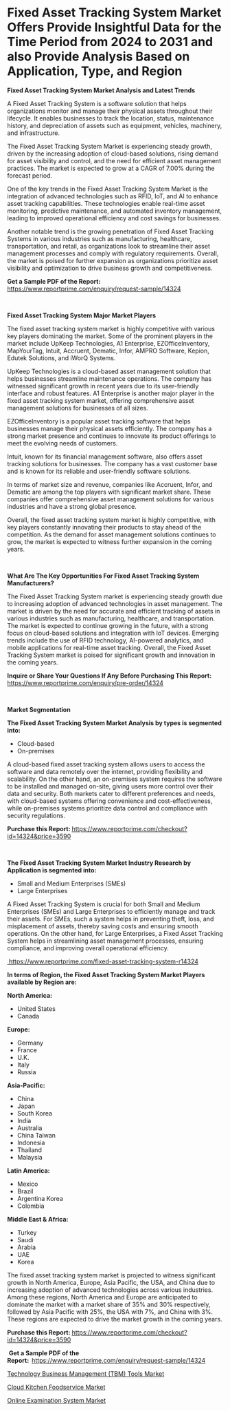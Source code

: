 <p><h1>Fixed Asset Tracking System Market Offers Provide Insightful Data for the Time Period from 2024 to 2031 and also Provide Analysis Based on Application, Type, and Region</h1></p><p><strong>Fixed Asset Tracking System Market Analysis and Latest Trends</strong></p>
<p><p>A Fixed Asset Tracking System is a software solution that helps organizations monitor and manage their physical assets throughout their lifecycle. It enables businesses to track the location, status, maintenance history, and depreciation of assets such as equipment, vehicles, machinery, and infrastructure.</p><p>The Fixed Asset Tracking System Market is experiencing steady growth, driven by the increasing adoption of cloud-based solutions, rising demand for asset visibility and control, and the need for efficient asset management practices. The market is expected to grow at a CAGR of 7.00% during the forecast period.</p><p>One of the key trends in the Fixed Asset Tracking System Market is the integration of advanced technologies such as RFID, IoT, and AI to enhance asset tracking capabilities. These technologies enable real-time asset monitoring, predictive maintenance, and automated inventory management, leading to improved operational efficiency and cost savings for businesses.</p><p>Another notable trend is the growing penetration of Fixed Asset Tracking Systems in various industries such as manufacturing, healthcare, transportation, and retail, as organizations look to streamline their asset management processes and comply with regulatory requirements. Overall, the market is poised for further expansion as organizations prioritize asset visibility and optimization to drive business growth and competitiveness.</p></p>
<p><strong>Get a Sample PDF of the Report:&nbsp;</strong> <a href="https://www.reportprime.com/enquiry/request-sample/14324">https://www.reportprime.com/enquiry/request-sample/14324</a></p>
<p>&nbsp;</p>
<p><strong>Fixed Asset Tracking System Major Market Players</strong></p>
<p><p>The fixed asset tracking system market is highly competitive with various key players dominating the market. Some of the prominent players in the market include UpKeep Technologies, A1 Enterprise, EZOfficeInventory, MapYourTag, Intuit, Accruent, Dematic, Infor, AMPRO Software, Kepion, Edutek Solutions, and iWorQ Systems.</p><p>UpKeep Technologies is a cloud-based asset management solution that helps businesses streamline maintenance operations. The company has witnessed significant growth in recent years due to its user-friendly interface and robust features. A1 Enterprise is another major player in the fixed asset tracking system market, offering comprehensive asset management solutions for businesses of all sizes.</p><p>EZOfficeInventory is a popular asset tracking software that helps businesses manage their physical assets efficiently. The company has a strong market presence and continues to innovate its product offerings to meet the evolving needs of customers.</p><p>Intuit, known for its financial management software, also offers asset tracking solutions for businesses. The company has a vast customer base and is known for its reliable and user-friendly software solutions.</p><p>In terms of market size and revenue, companies like Accruent, Infor, and Dematic are among the top players with significant market share. These companies offer comprehensive asset management solutions for various industries and have a strong global presence.</p><p>Overall, the fixed asset tracking system market is highly competitive, with key players constantly innovating their products to stay ahead of the competition. As the demand for asset management solutions continues to grow, the market is expected to witness further expansion in the coming years.</p></p>
<p>&nbsp;</p>
<p><strong>What Are The Key Opportunities For Fixed Asset Tracking System Manufacturers?</strong></p>
<p><p>The Fixed Asset Tracking System market is experiencing steady growth due to increasing adoption of advanced technologies in asset management. The market is driven by the need for accurate and efficient tracking of assets in various industries such as manufacturing, healthcare, and transportation. The market is expected to continue growing in the future, with a strong focus on cloud-based solutions and integration with IoT devices. Emerging trends include the use of RFID technology, AI-powered analytics, and mobile applications for real-time asset tracking. Overall, the Fixed Asset Tracking System market is poised for significant growth and innovation in the coming years.</p></p>
<p><strong>Inquire or Share Your Questions If Any Before Purchasing This Report:</strong> <a href="https://www.reportprime.com/enquiry/pre-order/14324">https://www.reportprime.com/enquiry/pre-order/14324</a></p>
<p>&nbsp;</p>
<p><strong>Market Segmentation</strong></p>
<p><strong>The Fixed Asset Tracking System Market Analysis by types is segmented into:</strong></p>
<p><ul><li>Cloud-based</li><li>On-premises</li></ul></p>
<p><p>A cloud-based fixed asset tracking system allows users to access the software and data remotely over the internet, providing flexibility and scalability. On the other hand, an on-premises system requires the software to be installed and managed on-site, giving users more control over their data and security. Both markets cater to different preferences and needs, with cloud-based systems offering convenience and cost-effectiveness, while on-premises systems prioritize data control and compliance with security regulations.</p></p>
<p><strong>Purchase this Report:&nbsp;</strong><a href="https://www.reportprime.com/checkout?id=14324&price=3590">https://www.reportprime.com/checkout?id=14324&price=3590</a></p>
<p>&nbsp;</p>
<p><strong>The Fixed Asset Tracking System Market Industry Research by Application is segmented into:</strong></p>
<p><ul><li>Small and Medium Enterprises (SMEs)</li><li>Large Enterprises</li></ul></p>
<p><p>A Fixed Asset Tracking System is crucial for both Small and Medium Enterprises (SMEs) and Large Enterprises to efficiently manage and track their assets. For SMEs, such a system helps in preventing theft, loss, and misplacement of assets, thereby saving costs and ensuring smooth operations. On the other hand, for Large Enterprises, a Fixed Asset Tracking System helps in streamlining asset management processes, ensuring compliance, and improving overall operational efficiency.</p></p>
<p><a href="https://www.reportprime.com/fixed-asset-tracking-system-r14324">&nbsp;https://www.reportprime.com/fixed-asset-tracking-system-r14324</a></p>
<p><strong>In terms of Region, the Fixed Asset Tracking System Market Players available by Region are:</strong></p>
<p>
    <p> <strong> North America: </strong>
        <ul>
            <li>United States</li>
            <li>Canada</li>
        </ul>
        </p> 
    <p> <strong> Europe: </strong>
        <ul>
            <li>Germany</li>
            <li>France</li>
            <li>U.K.</li>
            <li>Italy</li>
            <li>Russia</li>
        </ul>
        </p> 
    <p> <strong> Asia-Pacific: </strong>
        <ul>
            <li>China</li>
            <li>Japan</li>
            <li>South Korea</li>
            <li>India</li>
            <li>Australia</li>
            <li>China Taiwan</li>
            <li>Indonesia</li>
            <li>Thailand</li>
            <li>Malaysia</li>
        </ul>
        </p> 
    <p> <strong> Latin America: </strong>
        <ul>
            <li>Mexico</li>
            <li>Brazil</li>
            <li>Argentina Korea</li>
            <li>Colombia</li>
        </ul>
        </p> 
    <p> <strong> Middle East & Africa: </strong>
        <ul>
            <li>Turkey</li>
            <li>Saudi</li>
            <li>Arabia</li>
            <li>UAE</li>
            <li>Korea</li>
        </ul>
    </p>
    </p>
<p><p>The fixed asset tracking system market is projected to witness significant growth in North America, Europe, Asia Pacific, the USA, and China due to increasing adoption of advanced technologies across various industries. Among these regions, North America and Europe are anticipated to dominate the market with a market share of 35% and 30% respectively, followed by Asia Pacific with 25%, the USA with 7%, and China with 3%. These regions are expected to drive the market growth in the coming years.</p></p>
<p><strong>Purchase this Report: </strong><a href="https://www.reportprime.com/checkout?id=14324&price=3590">https://www.reportprime.com/checkout?id=14324&price=3590</a></p>
<p>&nbsp;<strong>Get a Sample PDF of the Report:&nbsp;&nbsp;</strong><a href="https://www.reportprime.com/enquiry/request-sample/14324">https://www.reportprime.com/enquiry/request-sample/14324</a></p>
<p><strong></strong></p>
<p><p><a href="https://view.publitas.com/reportprime-1/global-technology-business-management-tbm-tools-market-analysis-trends-forecasts-and-growth-opportunities-2024-2031-in-181-pages-report/">Technology Business Management (TBM) Tools Market</a></p><p><a href="https://view.publitas.com/reportprime-1/cloud-kitchen-foodservice-market-a-global-and-regional-analysis-focus-on-region-country-level-analysis-and-competitive-landscape-analysis-and-forecast-2024-2031/">Cloud Kitchen Foodservice Market</a></p><p><a href="https://github.com/anggakarna133/Market-Research-Report-List-1/blob/main/online-examination-system-market.md">Online Examination System Market</a></p></p>